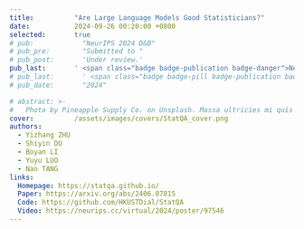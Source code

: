 ```yaml
---
title:          "Are Large Language Models Good Statisticians?"
date:           2024-09-26 00:20:00 +0800
selected:       true
# pub:            "NeurIPS 2024 D&B"
# pub_pre:        "Submitted to "
# pub_post:       'Under review.'
pub_last:       ' <span class="badge badge-publication badge-danger">NeurIPS 2024 D&B</span>'
# pub_last:       ' <span class="badge badge-pill badge-publication badge-warning">NeurIPS 2024 D&B</span>'
# pub_date:       "2024"

# abstract: >-
#   Photo by Pineapple Supply Co. on Unsplash. Massa ultricies mi quis hendrerit dolor magna. Arcu non odio euismod lacinia at quis risus sed. Et tortor at risus viverra. Enim neque volutpat ac tincidunt. Dictum varius duis at consectetur lorem donec.
cover:          /assets/images/covers/StatQA_cover.png
authors:
  - Yizhang ZHU
  - Shiyin DU
  - Boyan LI
  - Yuyu LUO
  - Nan TANG
links:
  Homepage: https://statqa.github.io/
  Paper: https://arxiv.org/abs/2406.07815
  Code: https://github.com/HKUSTDial/StatQA
  Video: https://neurips.cc/virtual/2024/poster/97546
---
```

